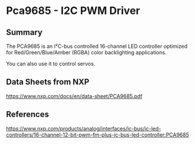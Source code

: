 # Pca9685 - I2C PWM Driver

## Summary

The PCA9685 is an I²C-bus controlled 16-channel LED controller optimized for Red/Green/Blue/Amber (RGBA) color backlighting applications.

You can also use it to control servos.

## Data Sheets from NXP

https://www.nxp.com/docs/en/data-sheet/PCA9685.pdf

## References 

https://www.nxp.com/products/analog/interfaces/ic-bus/ic-led-controllers/16-channel-12-bit-pwm-fm-plus-ic-bus-led-controller:PCA9685
